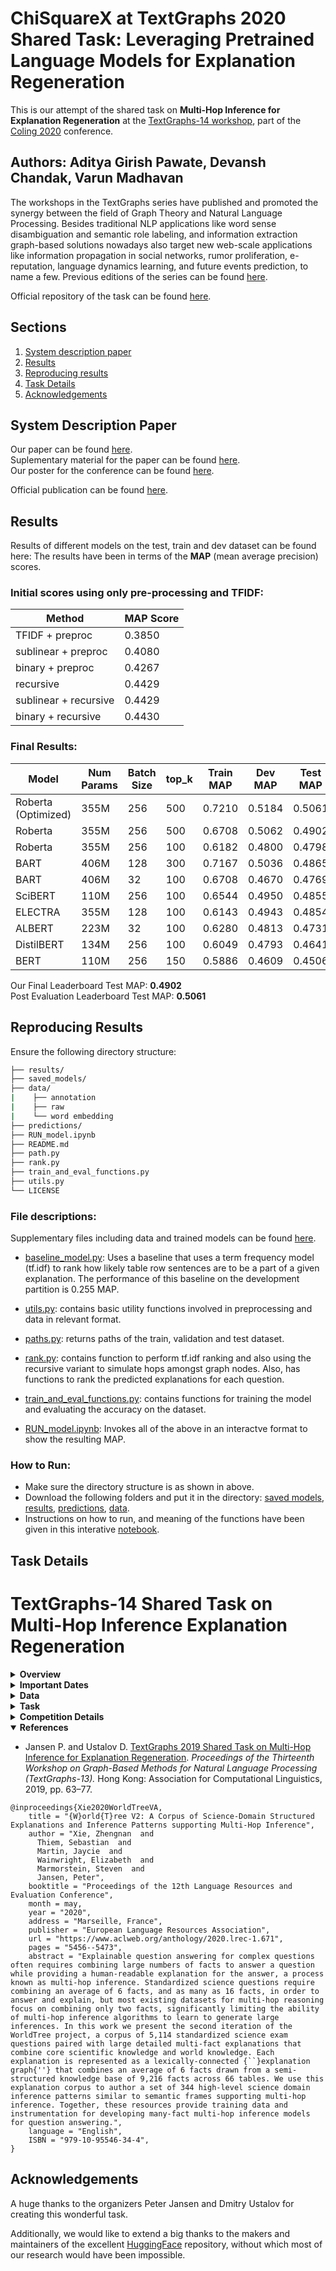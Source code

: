 # ChiSquareX at TextGraphs 2020 Shared Task: Leveraging Pretrained Language Models for Explanation Regeneration

This is our attempt of the shared task on **Multi-Hop Inference for Explanation Regeneration** at the [TextGraphs-14 workshop](https://sites.google.com/view/textgraphs2020), part of the [Coling 2020](https://coling2020.org/) conference.  

## Authors: Aditya Girish Pawate, Devansh Chandak, Varun Madhavan

The workshops in the TextGraphs series have published and promoted the synergy between the field of Graph Theory and Natural Language Processing. Besides traditional NLP applications like word sense disambiguation and semantic role labeling, and information extraction graph-based solutions nowadays also target new web-scale applications like information propagation in social networks, rumor proliferation, e-reputation, language dynamics learning, and future events prediction, to name a few.  Previous editions of the series can be found [here](http://textgraphs.org/).

Official repository of the task can be found [here](https://github.com/cognitiveailab/tg2020task).

## Sections
1. [System description paper](#system-description-paper)
2. [Results](#results)
3. [Reproducing results](#reproducing-results)
4. [Task Details](#task-details)
5. [Acknowledgements](#acknowledgements)

## System Description Paper  
Our paper can be found [here](https://drive.google.com/file/d/1QucarW_8psilFJjDmH4VqslWWQ4TLGFq/view?usp=sharing).  
Suplementary material for the paper can be found [here](https://drive.google.com/file/d/1Dw-xHANOpHaNHW7v-DlZVQes3Uv3Saot/view?usp=sharing).  
Our poster for the conference can be found [here](https://drive.google.com/file/d/1r0QFrKsguBMCWPtnNYGpwD-7ron292Uw/view?usp=sharing).  
  
Official publication can be found [here](https://www.aclweb.org/anthology/2020.textgraphs-1.12/).  

## Results  
Results of different models on the test, train and dev dataset can be found here:
The results have been in terms of the **MAP** (mean average precision) scores.  

### Initial scores using only pre-processing and TFIDF:  
|  Method             | MAP Score |
|---------------------|-----------|
| TFIDF + preproc     |   0.3850  | 
|sublinear + preproc  |   0.4080  | 
|binary + preproc     |   0.4267  |
|recursive            |  0.4429   |  
|sublinear + recursive|   0.4429  | 
|binary + recursive   |   0.4430  | 

### Final Results:  

|  Model            | Num Params| Batch Size| top_k    | Train MAP | Dev MAP | Test MAP | 
|-------------------|-----------|-----------|----------|-----------|---------|----------|
|Roberta (Optimized)|   355M    | 256       | 500      | 0.7210    | 0.5184  | 0.5061   |
|    Roberta        |   355M    | 256       | 500      | 0.6708    | 0.5062  | 0.4902   |
|    Roberta        |   355M    | 256       | 100      | 0.6182    | 0.4800  | 0.4798   |
| BART              |   406M    |  128      | 300      | 0.7167    | 0.5036  | 0.4865   |
| BART              |   406M    |  32       | 100      | 0.6708    | 0.4670  | 0.4769   |
|    SciBERT        |   110M    |  256      | 100      | 0.6544    | 0.4950  | 0.4855   |
|   ELECTRA         |   355M    |  128      | 100      | 0.6143    | 0.4943  | 0.4854   |
|    ALBERT         |   223M    |  32       |   100    | 0.6280    | 0.4813  | 0.4731   |
|    DistilBERT     |   134M    |  256      |   100    | 0.6049    | 0.4793  | 0.4641   |
|    BERT           |   110M    | 256       |  150     | 0.5886    | 0.4609  | 0.4506   |

Our Final Leaderboard Test MAP: **0.4902**  
Post Evaluation Leaderboard Test MAP: **0.5061**

## Reproducing Results  
Ensure the following directory structure:

```bash
├── results/
├── saved_models/
├── data/
|    ├── annotation
|    ├── raw
|    └── word embedding
├── predictions/
├── RUN_model.ipynb
├── README.md
├── path.py
├── rank.py
├── train_and_eval_functions.py
├── utils.py
└── LICENSE
```

### File descriptions:  
Supplementary files including data and trained models can be found [here](https://drive.google.com/drive/folders/1_wfQNsSYHAtbbrf6AXTLdA8JaFzRM3KF?usp=sharing).  

- [baseline_model.py](baseline_model.py):  Uses a baseline that uses a term frequency model (tf.idf) to rank how likely table row sentences are to be a part of a given explanation. The performance of this baseline on the development partition is 0.255 MAP.  

- [utils.py](utils.py):  contains basic utility functions involved in preprocessing and data in relevant format.  

- [paths.py](paths.py):  returns paths of the train, validation and test dataset.  

- [rank.py](rank.py):  contains function to perform tf.idf ranking and also using the recursive variant to simulate hops amongst graph nodes.  Also, has functions to rank the predicted explanations for each question.  

- [train_and_eval_functions.py](train_and_eval_functions.py):  contains functions for training the model and evaluating the accuracy on the dataset.  

- [RUN_model.ipynb](RUN_model.ipynb):  Invokes all of the above in an interactve format to show the resulting MAP.  

### How to Run:
- Make sure the directory structure is as shown in above.  
- Download the following folders and put it in the directory: [saved models](https://drive.google.com/drive/folders/10-Udk-NZkjraPDwyMv316Up-wHVuPknD?usp=sharing), [results](https://drive.google.com/drive/folders/1T2jpRy6ahWoIZ5204fKJtuU6OXQZy6zb?usp=sharing), [predictions](https://drive.google.com/drive/folders/1o3N1Qa7Z2eT7LiWSmktKkXCRxCKIbLcg?usp=sharing), [data](https://drive.google.com/drive/folders/10TSLkeeYkMbcp8JSSLx8ChD-w8Ss_Ogs?usp=sharing).  
- Instructions on how to run, and meaning of the functions have been given in this interative [notebook](RUN_model.ipynb).


## Task Details

TextGraphs-14 Shared Task on Multi-Hop Inference Explanation Regeneration
=========================================================================

<details><summary><b>Overview</b></summary>
<p>

Multi-hop inference is the task of combining more than one piece of information to solve an inference task, such as question answering. This can take many forms, from combining free-text sentences read from books or the web, to combining linked facts from a structured knowledge base.  

The Explanation Regeneration shared task asked participants to develop methods to reconstruct gold explanations for elementary science questions (Clark et al., 2018), using a new corpus of gold explanations (Jansen et al., 2018) that provides supervision and instrumentation for this multi-hop inference task. Each explanation is represented as an “explanation graph”, a set of atomic facts (between 1 and 16 per explanation, drawn from a knowledge base of 5,000 facts) that, together, form a detailed explanation for the reasoning required to answer and explain the resoning behind a question. Linking these facts to achieve strong performance at rebuilding the gold explanation graphs requires methods to perform multi-hop inference - which has been shown to be far harder than inference of smaller numbers of hops (Jansen, 2018), particularly for the case here, where there is considerable uncertainty (at a lexical level) of how individual explanations logically link somewhat ‘fuzzy’ graph nodes. The explanations include both core scientific facts as well as detailed world knowledge, allowing this task to appeal to those interested in both multi-hop reasoning and common-sense inference.    

#### The need for multi-hop inference in question answering

Question answering can often be modeled as a retrieval task, answer sentence selection, where a method must find some sentence or short passage of text in a corpus that answers the question.  Unfortunately for complex questions it's unlikely that one can find such answer passages, even in extremely large corpora.  For example, consider the following multiple choice elementary science question:

Q: Which of the following is an example of an organism taking in nutrients?
* ( A ) a dog burying a bone
* ( B ) a girl eating an apple (Correct answer)
* ( C ) an insect crawling on a leaf
* ( D ) a boy planting tomatoes

For this question, it's highly unlikely that one could find a passage in a corpus that says "a girl eating an apple is an example of an organism taking in nutrients", even if that corpus was extremely large.  Instead, one likely has to combine a number of separate facts to successfully make this inference:
1. A girl means a human girl.
2. Humans are living organisms.
3. Eating is when an organism takes in nutrients in the form of food.
4. Fruits are kinds of foods.
5. An apple is a kind of fruit.

Combining each of these facts is often modeled as a graph traversal problem, where one must "hop" from some starting fact (say, fact 1) to other, related facts, until one has enough facts to infer the answer.  This is illustrated below: 

![Example explanation graph](https://raw.githubusercontent.com/dchandak99/tg2020task/master/images/example-girl-eating-apple.jpg)  

#### The need for explanations

Developing methods of automated inference that are able to provide users with compelling human-readable justifications for why the answer to a question is correct are critical for domains such as science and medicine, where user trust and detecting costly errors are limiting factors to adoption.  Multi-hop inference is attractive for explanation-centered inference, as the path one assembles while traversing a knowledge graph can serve as an explanation for a user.  For example:

Why is 'a girl eating an apple' an example of an organism taking in nutrients?  
Explanation: Because: A girl means a human girl. humans are living organisms.  Eating is when an organism takes in nutrients in the form of food.  Fruits are kinds of foods.  An apple is a kind of fruit.

#### Contemporary Challenges in Multi-hop Inference

**Semantic Drift:** One of the central challenges to performing multi-hop inference is that combining facts -- i.e. traversing from one fact to another in a knowledge graph -- is a noisy process, because the current signals we have for knowing whether two facts are relevant to the inference required to answer a question (and can thus be combined) are imperfect.  Often times those signals are as simple as lexical overlap -- two sentences (or nodes) in a knowledge graph sharing one or more of the same words.  Sometimes this lexical overlap helps -- for example, knowing that "an apple is a kind of [fruit]" and that "[fruits] are foods" helps answer the above question.  But often times it leads to information that isn't on context -- for example, "a [tree] is a kind of living thing" and "[trees] require sunlight to survive" likely wouldn't help answer a question about *"Q: Which adaptations help a tree survive the heat of a forest fire."*

This observation that chaining facts together on imperfect signals often leads inference to go off-context and become errorful is the phenomenon of *"semantic drift"* *(Fried et al., "Higher-order Lexical Semantic Models for Non-factoid Answer Reranking", TACL 2015)*, and has been demonstrated across a wide variety of representations and traversal algorithms.  Typically multi-hop models see small performance benefits (of between 1-5%) when aggregating 2 pieces of information, and may see small performance benefits when aggregating 3 pieces of information, then performance decreases as progressively more information is aggregated due to this "semantic drift".  

**Long Inference Chains:** Jansen et al. *("WorldTree: A Corpus of Explanation Graphs for Elementary Science Questions supporting Multi-hop Inference", LREC 2018)* showed that even inferences for elementary science require aggregating an average of 6 facts (and as many as 16 facts) to answer and explain the reasoning behind those answers when common sense knowledge is included.   With current inference models infrequently able to combine more than 2 facts, the state-of-the-art is far from this requirement.

**Multi-hop methods are not required to answer questions on many "multi-hop" datasets:** Chen and Durrett *("Understanding Dataset Design Choices for Multi-hop Reasoning", NAACL 2019)* show that it's possible to achieve near state-of-the-art performance on two popular multi-hop question answering datasets (WikiHop and HotPotQA) using baseline models that do not perform multi-hop inference.  Because new multi-hop inference algorithms are often characterized using their accuracy on the question answering task as a proxy for their capacity to perform multi-hop inference, rather than explicitly evaluating an algorithm's capacity to aggregate information by controlling the amount of information it can combine (as in Fried et al.),  we currently do not have well-controlled characterizations of the information aggregation abilities of many proposed multi-hop algorithms.

**Chance Performance on Knowledge Graphs:** Jansen *("Multi-hop Inference for Sentence-level TextGraphs: How Challenging is Meaningfully Combining Information for Science Question Answering?", TextGraphs 2018)* empirically demonstrated that semantic drift can be *overpoweringly large* or *deceptively low*, depending on the text resources used to build the knowledge graph, and the criteria used for selecting nodes.  While the chance of hopping to a relevant node on a graph constructed from sentences in an open-domain corpus like Wikipedia can be very small, using a term frequency model can increase this chance performance by orders of magnitude, increasing chance traversal performance beyond the performance of some algorithms reported in the literature.  Unfortunately evaluating the chance performance on a knowledge graph is currently a very expensive manual task, and we currently suffer from a methods problem of being able to disentangle the performance of novel multi-hop algorithms from the chance performance of a given knowledge graph.

**Explicit Training Data for Multi-hop Inference and Explanation Construction:** Because of the difficulty and expense associated with manually annotating inference paths in a knowledge base, most multi-hop inference algorithms have lacked supervision for this task, and had to resort to using other methods (such as latent machine learning algorithms) that use other signals, like answering a question correctly, as a proxy for doing well at the multi-hop inference task. 

#### The Task: Explanation Reconstruction 
Many of these contemporary methodological challenges are potentially now addressable using WorldTree, a new corpus of explicit training data designed to help instrument the multi-hop inference and explanation-construction tasks.  WorldTree contains manually assembled detailed explanations, including common-sense reasoning facts, for nearly every publicly available elementary science exam question.  Explanations are represented as a series of facts that, when combined, answer a question, and provide a detailed explanation for the answer.  Facts in an explanation explicitly connect with each other on lexical overlap -- i.e., having one or more of the same words.  Each fact is drawn from a grade-appropriate knowledge base of approximately 5,000 facts that are simultaneously represented as both free-text sentences and structured knowledge (*n-ary relations*), allowing both structured and unstructured methods to be evaluated on the same data.  Additional annotation identifies which facts are "central" to the explanation, allowing automated evaluation of an inference method's ability to combine "core scientific facts" with common-sense knowledge that grounds core science knowledge with world knowledge. 
</p>
</details>

<details><summary><b>Important Dates</b></summary>
<p>

* 2020-03-06: Training data release
* 2020-04-06: Test data release; Evaluation start
* 2020-09-21: Evaluation end
* 2020-10-02: System description paper deadline
* 2020-10-18: Deadline for reviews of system description papers
* 2020-10-25: Author notifications
* 2020-11-01: Camera-ready description paper deadline
* 2020-12-13: [TextGraphs-14 workshop](https://sites.google.com/view/textgraphs2020)

Dates are specified in the ISO 8601 format.
</p>
</details>

<details><summary><b>Data</b></summary>
<p>

The data used in this shared task comes from the WorldTree corpus (Jansen et al., 2018). The data includes approximately 2,200 elementary science questions drawn from the Aristo Reasoning Challenge (ARC) corpus (Clark et al., "Think you have solved question answering? Try ARC, the AI2 reasoning challenge", Arxiv).  1,680 of these questions include detailed explanation graphs for their answers, and are divided into the standard ARC train, development, and test sets.  The remaining questions that do not have gold explanation graphs required specialized reasoning (e.g. spatial, mathematical) that did not easily lend itself to the method of textual explanation used.  Each explanation is represented as a reference to one or more facts in a structured knowledge base of tables (the "tablestore").  The tablestore contains 60+ tables, each organized around a particular kind of knowledge (e.g. taxonomic knowledge, part-of knowledge, properties, changes, causality, coupled relationships).  Each "fact" is represented as one row in a given table and can be used either as a structured representation (with the n-ary relational information afforded by the columns in each table), or it can be read off directly as a free-text sentence.  The WorldTree tablestore knowledge base contains approximately 5,000 table rows/"facts", 3,600 of which are actively used in at least one explanation.  Explanation graphs commonly reuse the same knowledge (i.e. the same table row) used in other explanations.  The most common fact ("an animal is a kind of organism") is used in 89 different explanations, and approximately 1,500 facts are reused in more than one explanation.  More details, analyses, and summary statistics are provided in the WorldTree paper.  

For each explanation, the WorldTree corpus also includes annotation for *how important* each fact is towards the explanation.  There are three categories of importance:
* **CENTRAL:** These facts are at the core of the explanation, and are often core scientific concepts in elementary science.  For example, "melting means changing from a solid to a liquid by adding heat energy".
* **GROUNDING:** These facts tend to link core scientific facts in the explanation with specific examples found in the question.  For example, "ice is a kind of solid"
* **LEXICAL GLUE:** These facts tend to express synonymy or definitional relationships, potentially between short multi-word expressions, such as "adding heat means increasing heat energy".  These are used to bridge two facts in an explanation together (or, a fact in an explanation to the question or answer).  The explanation graphs in WorldTree require that explanation sentences are explicitly linked based on lexical overlap (shared words), and these lexical glue sentences tend to fill this purpose when knowledge in different facts has been expressed with different words.

Because of this annotation, it's possible to separately evaluate how many of the core/central facts, grounding facts, and synonymy relations that a given inference method reconstructs.  This would allow one to automatically determine that of two algorithms with similar performance, one primarily reconstructs more of the core/central facts, while another has a more even distribution between central, grounding, and lexical glue facts.

The dataset is available at <http://cognitiveai.org/dist/worldtree_corpus_textgraphs2019sharedtask_withgraphvis.zip>. Please note that this distribution is still subject to the terms set forth in the included license `EULA AI2 Mercury Dataset 01012018.docx`.
</p>
</details>

<details><summary><b>Task</b></summary>
<p> 
Participating systems are asked to perform an *explanation reconstruction* task, a stepping-stone task towards general multi-hop inference on large graphs.  The task is as follows: Given a question and known correct answer, build a system that reconstructs the gold explanation.  For ease of evaluation (and to encourage a variety of methods, not only those involving graph-based inference), the task is framed as a ranking task  where for a given question, one must selectively rank facts in the gold explanation higher than facts not present in the gold explanation.

### Follow-through Example
Given the following question (top) and it's gold explanation graph (bottom):
![Example explanation graph](https://github.com/dchandak99/multihop_inference_explanation_regeneration/blob/master/images/example-ice-melting.png)

An example of ranking each of the ~5000 sentences in the Tablestore knowledge base to attempt to rebuild this explanation is as follows.  We see that some of the gold explanation sentences are ranked near the top (e.g. melting is a kind of process (rank 1), an ice cube is a kind of solid (rank 7), melting means changing from a solid to a liquid by adding heat energy (rank 18)). A number of other sentences in the gold explanation are ranked much lower (53, 102, 384, 408, 858, 860, 3778, 3956).  The mean average precision for this ranking on this question is 0.148.  When considering only the central questions in the explanation, the mean average precision increases to 0.195.


```
Question: A student placed an ice cube on a plate in the sun. Ten minutes later, only water was on the plate. Which process caused the ice cube to change to water?
mcAnswer[0]: condensation	mcAnswer[1]: evaporation	mcAnswer[2]: freezing	mcAnswer[3]: melting	
Correct Answer Candidate: 3 (melting)

Sentences in Gold Explanation (Table Rows):
	6abc-4443-f672-9a97 	CENTRAL 	melting means changing from a solid into a liquid by adding heat energy
	a1a9-97db-a771-1c2b 	GROUNDING 	an ice cube is a kind of solid
	3961-d09c-4b9a-a6f7 	GROUNDING 	water is a kind of liquid
	4a5a-9115-28a9-b97b 	CENTRAL 	water is in the solid state , called ice , for temperatures between 0 ; -459 ; -273 and 273 ; 32 ; 0 K ; F ; C
	4710-c993-7a19-bef2 	LEXGLUE 	heat means heat energy
	7d37-b81d-0cf3-9ae0 	LEXGLUE 	adding heat means increasing temperature
	9554-47d7-c095-1df7 	CENTRAL 	if an object ; a substance absorbs solar energy then that object ; that substance will increase in temperature
	e00a-03fe-d978-1a27 	CENTRAL 	if an object ; something is in the sunlight then that object ; that something will absorb solar energy
	a538-175f-9223-d117 	CENTRAL 	the sun is a source of light ; light energy called sunlight
	8939-25ca-fb9c-d790 	LEXGLUE 	to be in the sun means to be in the sunlight
	36f6-e94f-8780-1897 	CENTRAL 	melting is a kind of process


Explanation Regeneration Task: Baseline Model's Ranks for Table Rows/Sentences: 
(* denotes a ranked sentence is part of the gold explanation)
1 	[COS_A:0.707, COS_Q:0.107, ] 	* melting is a kind of process
2 	[COS_A:0.707, COS_Q:0.000, ] 	thawing is similar to melting
3 	[COS_A:0.577, COS_Q:0.080, ] 	melting is a kind of phase change
4 	[COS_A:0.604, COS_Q:0.000, ] 	melting is when solids are heated above their melting point
5 	[COS_A:0.413, COS_Q:0.117, ] 	amount of water in a body of water increases by storms ; rain ; glaciers melting ; snow melting ; ice melting
6 	[COS_A:0.000, COS_Q:0.428, ] 	an ice cube is a kind of object
7 	[COS_A:0.000, COS_Q:0.428, ] 	* an ice cube is a kind of solid
8 	[COS_A:0.453, COS_Q:0.000, ] 	freezing point is similar to melting point
9 	[COS_A:0.447, COS_Q:0.000, ] 	melting point is a property of a substance ; material
10 	[COS_A:0.408, COS_Q:0.000, ] 	glaciers melting has a negative impact on the glaicial environment
11 	[COS_A:0.000, COS_Q:0.296, ] 	plate tectonics is a kind of process
12 	[COS_A:0.354, COS_Q:0.000, ] 	sometimes piles of rock are formed by melting glaciers depositing rocks
13 	[COS_A:0.354, COS_Q:0.000, ] 	melting point can be used to identify a pure substance
14 	[COS_A:0.000, COS_Q:0.260, ] 	ice crystals means ice
15 	[COS_A:0.236, COS_Q:0.069, ] 	the freezing point of water ; melting point of water is 32F ; 0C ; 273K
16 	[COS_A:0.318, COS_Q:0.000, ] 	the melting point of iron is 2800F ; 1538C ; 1811K
17 	[COS_A:0.318, COS_Q:0.000, ] 	the melting point of oxygen is -361.8F ; -218.8C ; 54.4K
18 	[COS_A:0.318, COS_Q:0.000, ] 	* melting means changing from a solid into a liquid by adding heat energy
19 	[COS_A:0.290, COS_Q:0.000, ] 	adding salt to a liquid decreases the melting point of that liquid
20 	[COS_A:0.000, COS_Q:0.214, ] 	ice is a kind of food
(note, only top 20 ranked table rows shown)
Ranks of gold rows: 1, 7, 18, 53, 102, 384, 408, 858, 860, 3778, 3956

Scoring Metrics:
 Average Precision: 0.14862461238725275
 
Scoring Metrics (by explanation sentence role): 
 Average Precision (CENTRAL): 0.19516123051492149
 Average Precision (GROUNDING): 0.10294117647058823
 Average Precision (LEXGLUE): 0.0012593148624291516
 
Scoring Metrics (by whether a gold sentence has lexical overlap w/question or answer): 
 Average Precision (LEXOVERLAP): 0.20264768732550112
 Average Precision (NOLEXOVERLAP): 0.004046859466057559
 
Scoring Metrics (Precision@N):
 Precision@1: 1.000
 Precision@2: 0.500
 Precision@3: 0.333
 Precision@4: 0.250
 Precision@5: 0.200
```

### Evaluation 
Participating systems will be evaluated using mean average precision (MAP) on the explanation reconstruction task.  The example code provided calculates this, both overall, as well as broken down into specific sub-measures (e.g. the role of sentences in an explanation, and whether a sentence has lexical overlap with the question or answer).

Participants are also encouraged, but not required, to report the following measures with their systems: 
1. A histogram of explanation reconstruction performance (MAP) versus the length of the gold explanation being reconstructed
2. If also using the data to perform the QA task, reporting overall QA accuracy as well as explanation reconstruction accuracy for correctly answered questions
3. Though the Worldtree corpus was constructed to automate explanation evaluation, it is still possible some facts may be highly relevant but not included in an explanation.  An error analysis of the final system is strongly encouraged to determine the proportion of errors that are genuine errors of various categories, and the proportion of errors that are "also good" explanation sentences. 

### Baselines

The shared task data distribution includes a baseline that uses a term frequency model (tf.idf) to rank how likely table row sentences are to be a part of a given explanation.  The performance of this baseline on the development partition is 0.054 MAP.   Baselines for both Scala and Python are provided.

#### Python

```shell
$ make dataset
```

```shell
$ ./baseline_tfidf.py annotation/expl-tablestore-export-2017-08-25-230344/tables questions/ARC-Elementary+EXPL-Dev.tsv > predict.txt
```

The format of the `predict.txt` file is `questionID<TAB>explanationID` without header;
the order is important.

```shell
$ ./evaluate.py --gold=questions/ARC-Elementary+EXPL-Dev.tsv predict.txt
```

In order to prepare a submission file for CodaLab, create a ZIP file containing your `predict.txt`, cf. `make predict-tfidf.zip`.

#### Scala

A Scala tf.idf baseline that achieves a MAP of 0.28 is available at:
<https://github.com/cognitiveailab/explanationreconstructiontextgaphs2019>

### Additional Example Explanation Graphs

Explanation graphs vary in size (1-16 facts, an average of 6 facts per explanation), and in their connectivity properties.  Some are relatively simple, while others are complex.  Here are additional examples:

A straightforward chaining of facts:
![Example explanation graph](https://github.com/dchandak99/multihop_inference_explanation_regeneration/blob/master/images/example-simpler-insect6legs.png)

An example of a list question:
![Example explanation graph](https://github.com/dchandak99/multihop_inference_explanation_regeneration/blob/master/images/example-list-cloudsfogmadeof.png)

An example of a hard question with many facts in the explanation, including a lot of challenging commonsense/world knowledge: 
![Example explanation graph](https://github.com/dchandak99/multihop_inference_explanation_regeneration/blob/master/images/example-hard-treesurviveforestfire.png)
</p>
</details>

<details><summary><b>Competition Details</b></summary>
<p>

Submission
--------------------

Please submit your solutions via CodaLab: <https://competitions.codalab.org/competitions/23615>

Contacts
--------------------

We welcome questions and answers on the shared task on CodaLab Forums: https://competitions.codalab.org/forums/20311/.

To contact the task organizers directly, please send an email to [textgraphsoc@gmail.com](mailto:textgraphsoc@gmail.com).

Terms and Conditions
--------------------

By submitting results to this competition, you consent to the public release of your scores at the TextGraph-14 workshop and in the associated proceedings, at the task organizers' discretion. Scores may include, but are not limited to, automatic and manual quantitative judgements, qualitative judgements, and such other metrics as the task organizers see fit. You accept that the ultimate decision of metric choice and score value is that of the task organizers.  

You further agree that the task organizers are under no obligation to release scores and that scores may be withheld if it is the task organizers' judgement that the submission was incomplete, erroneous, deceptive, or violated the letter or spirit of the competition's rules. Inclusion of a submission's scores is not an endorsement of a team or individual's submission, system, or science.  

You further agree that your system may be named according to the team name provided at the time of submission, or to a suitable shorthand as determined by the task organizers.  

You agree not to use or redistribute the shared task data except in the manner prescribed by its licence.  

**To encourage transparency and replicability, all teams must publish their code, tuning procedures, and instructions for running their models with their submission of shared task papers.**

</p>
</details>

<details open><summary><b>References</b></summary>
<p>

* Jansen P. and Ustalov D. [TextGraphs 2019 Shared Task on Multi-Hop Inference for Explanation Regeneration](https://www.aclweb.org/anthology/D19-5309). *Proceedings of the Thirteenth Workshop on Graph-Based Methods for Natural Language Processing (TextGraphs-13).* Hong Kong: Association for Computational Linguistics, 2019, pp. 63&ndash;77.

```
@inproceedings{Xie2020WorldTreeVA,
    title = "{W}orld{T}ree V2: A Corpus of Science-Domain Structured Explanations and Inference Patterns supporting Multi-Hop Inference",
    author = "Xie, Zhengnan  and
      Thiem, Sebastian  and
      Martin, Jaycie  and
      Wainwright, Elizabeth  and
      Marmorstein, Steven  and
      Jansen, Peter",
    booktitle = "Proceedings of the 12th Language Resources and Evaluation Conference",
    month = may,
    year = "2020",
    address = "Marseille, France",
    publisher = "European Language Resources Association",
    url = "https://www.aclweb.org/anthology/2020.lrec-1.671",
    pages = "5456--5473",
    abstract = "Explainable question answering for complex questions often requires combining large numbers of facts to answer a question while providing a human-readable explanation for the answer, a process known as multi-hop inference. Standardized science questions require combining an average of 6 facts, and as many as 16 facts, in order to answer and explain, but most existing datasets for multi-hop reasoning focus on combining only two facts, significantly limiting the ability of multi-hop inference algorithms to learn to generate large inferences. In this work we present the second iteration of the WorldTree project, a corpus of 5,114 standardized science exam questions paired with large detailed multi-fact explanations that combine core scientific knowledge and world knowledge. Each explanation is represented as a lexically-connected {``}explanation graph{''} that combines an average of 6 facts drawn from a semi-structured knowledge base of 9,216 facts across 66 tables. We use this explanation corpus to author a set of 344 high-level science domain inference patterns similar to semantic frames supporting multi-hop inference. Together, these resources provide training data and instrumentation for developing many-fact multi-hop inference models for question answering.",
    language = "English",
    ISBN = "979-10-95546-34-4",
}
```
</p>
</details>

## Acknowledgements  
A huge thanks to the organizers Peter Jansen and Dmitry Ustalov for creating this wonderful task.  

Additionally, we would like to extend a big thanks to the makers and maintainers of the excellent [HuggingFace](https://github.com/huggingface/transformers) repository, without which most of our research would have been impossible.

